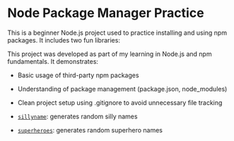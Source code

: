 # Node Package Manager Practice

This is a beginner Node.js project used to practice installing and using npm packages. It includes two fun libraries:

This project was developed as part of my learning in Node.js and npm fundamentals.
It demonstrates:

- Basic usage of third-party npm packages
- Understanding of package management (package.json, node_modules)
- Clean project setup using .gitignore to avoid unnecessary file tracking

- [`sillyname`](https://www.npmjs.com/package/sillyname): generates random silly names
- [`superheroes`](https://www.npmjs.com/package/superheroes): generates random superhero names
